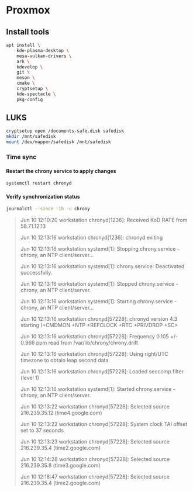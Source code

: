 # Proxmox

## Install tools
```bash
apt install \
    kde-plasma-desktop \
    mesa-vulkan-drivers \
    ark \
    kdevelop \
    git \
    meson \
    cmake \
    cryptsetup \
    kde-spectacle \
    pkg-config
```

## LUKS
```bash
cryptsetup open /documents-safe.disk safedisk
mkdir /mnt/safedisk
mount /dev/mapper/safedisk /mnt/safedisk
```

### Time sync
#### Restart the chrony service to apply changes
```bash
systemctl restart chronyd
```

#### Verify synchronization status
```bash
journalctl --since -1h -u chrony
```
> Jun 10 12:10:20 workstation chronyd[1236]: Received KoD RATE from 58.71.12.13
>
> Jun 10 12:13:16 workstation chronyd[1236]: chronyd exiting
>
> Jun 10 12:13:16 workstation systemd[1]: Stopping chrony.service - chrony, an NTP client/server...
>
> Jun 10 12:13:16 workstation systemd[1]: chrony.service: Deactivated successfully.
>
> Jun 10 12:13:16 workstation systemd[1]: Stopped chrony.service - chrony, an NTP client/server.
>
> Jun 10 12:13:16 workstation systemd[1]: Starting chrony.service - chrony, an NTP client/server...
>
> Jun 10 12:13:16 workstation chronyd[57228]: chronyd version 4.3 starting (+CMDMON +NTP +REFCLOCK +RTC +PRIVDROP +SC>
>
> Jun 10 12:13:16 workstation chronyd[57228]: Frequency 0.105 +/- 0.966 ppm read from /var/lib/chrony/chrony.drift
>
> Jun 10 12:13:16 workstation chronyd[57228]: Using right/UTC timezone to obtain leap second data
>
> Jun 10 12:13:16 workstation chronyd[57228]: Loaded seccomp filter (level 1)
>
> Jun 10 12:13:16 workstation systemd[1]: Started chrony.service - chrony, an NTP client/server.
>
> Jun 10 12:13:22 workstation chronyd[57228]: Selected source 216.239.35.12 (time4.google.com)
>
> Jun 10 12:13:22 workstation chronyd[57228]: System clock TAI offset set to 37 seconds
>
> Jun 10 12:13:23 workstation chronyd[57228]: Selected source 216.239.35.4 (time2.google.com)
>
> Jun 10 12:14:28 workstation chronyd[57228]: Selected source 216.239.35.8 (time3.google.com)
>
> Jun 10 12:18:47 workstation chronyd[57228]: Selected source 216.239.35.4 (time2.google.com)
